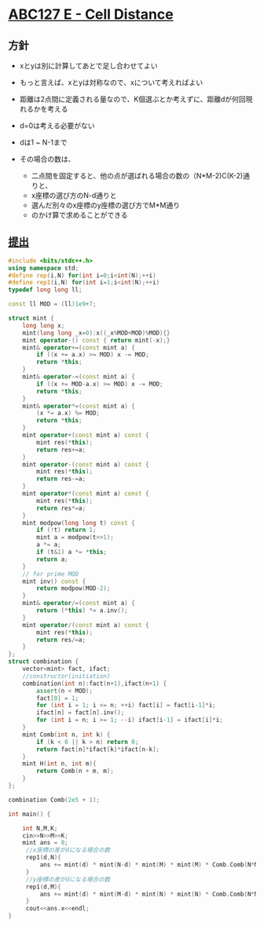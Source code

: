# [ABC127 E - Cell Distance](https://atcoder.jp/contests/abc127/tasks/abc127_e)

## 方針

- xとyは別に計算してあとで足し合わせてよい
- もっと言えば、xとyは対称なので、xについて考えればよい

- 距離は2点間に定義される量なので、K個選ぶとか考えずに、距離dが何回現れるかを考える

- d=0は考える必要がない
- dは1 ~ N-1まで
- その場合の数は、
    - 二点間を固定すると、他の点が選ばれる場合の数の（N*M-2)C(K-2)通りと、
    - x座標の選び方のN-d通りと
    - 選んだ別々のx座標のy座標の選び方でM*M通り
    - のかけ算で求めることができる

## [提出](https://atcoder.jp/contests/abc127/submissions/10706423)
```cpp
#include <bits/stdc++.h>
using namespace std;
#define rep(i,N) for(int i=0;i<int(N);++i)
#define rep1(i,N) for(int i=1;i<int(N);++i)
typedef long long ll;

const ll MOD = (ll)1e9+7;

struct mint {
    long long x;
    mint(long long _x=0):x((_x%MOD+MOD)%MOD){}
    mint operator-() const { return mint(-x);}
    mint& operator+=(const mint a) {
        if ((x += a.x) >= MOD) x -= MOD;
        return *this;
    }
    mint& operator-=(const mint a) {
        if ((x += MOD-a.x) >= MOD) x -= MOD;
        return *this;
    }
    mint& operator*=(const mint a) {
        (x *= a.x) %= MOD;
        return *this;
    }
    mint operator+(const mint a) const {
        mint res(*this);
        return res+=a;
    }
    mint operator-(const mint a) const {
        mint res(*this);
        return res-=a;
    }
    mint operator*(const mint a) const {
        mint res(*this);
        return res*=a;
    }
    mint modpow(long long t) const {
        if (!t) return 1;
        mint a = modpow(t>>1);
        a *= a;
        if (t&1) a *= *this;
        return a;
    }
    // for prime MOD
    mint inv() const {
        return modpow(MOD-2);
    }
    mint& operator/=(const mint a) {
        return (*this) *= a.inv();
    }
    mint operator/(const mint a) const {
        mint res(*this);
        return res/=a;
    }
};
struct combination {
    vector<mint> fact, ifact;
    //constructor(initiation)
    combination(int n):fact(n+1),ifact(n+1) {
        assert(n < MOD);
        fact[0] = 1;
        for (int i = 1; i <= n; ++i) fact[i] = fact[i-1]*i;
        ifact[n] = fact[n].inv();
        for (int i = n; i >= 1; --i) ifact[i-1] = ifact[i]*i;
    }
    mint Comb(int n, int k) {
        if (k < 0 || k > n) return 0;
        return fact[n]*ifact[k]*ifact[n-k];
    }
    mint H(int n, int m){
        return Comb(n + m, m);
    }
};

combination Comb(2e5 + 1);

int main() {

    int N,M,K;
    cin>>N>>M>>K;
    mint ans = 0;
     //x座標の差がdになる場合の数
     rep1(d,N){
         ans += mint(d) * mint(N-d) * mint(M) * mint(M) * Comb.Comb(N*M-2, K-2);
     }
     //y座標の差がdになる場合の数
     rep1(d,M){
         ans += mint(d) * mint(M-d) * mint(N) * mint(N) * Comb.Comb(N*M-2, K-2);
     }
     cout<<ans.x<<endl;
}
```

